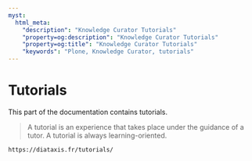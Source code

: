 ```yaml
---
myst:
  html_meta:
    "description": "Knowledge Curator Tutorials"
    "property=og:description": "Knowledge Curator Tutorials"
    "property=og:title": "Knowledge Curator Tutorials"
    "keywords": "Plone, Knowledge Curator, tutorials"
---
```


# Tutorials

This part of the documentation contains tutorials.

> A tutorial is an experience that takes place under the guidance of a tutor.
> A tutorial is always learning-oriented.

```{seealso}
https://diataxis.fr/tutorials/
```
